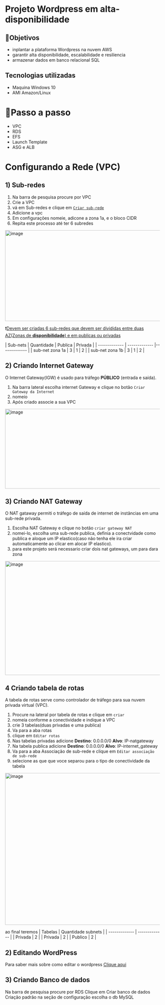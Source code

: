 # Projeto Wordpress em alta-disponibilidade

## 💭Objetivos

- inplantar a plataforma Wordpress na nuvem AWS
- garantir alta disponibilidade, escalabilidade e resiliencia
- armazenar dados em banco relacional SQL

## Tecnologias utilizadas
- Maquina Windows 10
- AMI Amazon/Linux
 
# 🏹Passo a passo
- VPC
- RDS
- EFS
- Launch Template
- ASG e ALB

# Configurando a Rede (VPC)
## 1) Sub-redes
1. Na barra de pesquisa procure por VPC
2. Crie a VPC
3. vá em Sub-redes e clique em <ins>`Criar sub-rede`</ins>
4. Adicione a vpc
5. Em configurações nomeie, adicone a zona 1a, e o bloco CIDR
6. Repita este processo até ter 6 subredes

<img width="887" height="295" alt="image" src="https://github.com/user-attachments/assets/dbf538ef-b729-4480-8dd1-a700cce448a1" />

❗<ins>Devem ser criadas 6 sub-redes que devem ser divididas entre duas AZ(Zonas de **disponibilidade**) e em publicas ou privadas</ins>

| Sub-nets  | Quantidade | Publica | Privada |
| ------------- | ------------- |------------- |
| sub-net zona 1a  | 3 | 1 | 2 |
| sub-net zona 1b  | 3 | 1 | 2 |

## 2) Criando Internet Gateway
O Internet Gateway(IGW) é usado para tráfego **PÚBLICO** (entrada e saída).
1. Na barra lateral escolha internet Gateway e clique no botão `Criar Gateway da Internet`
2. nomeio
3. Após criado associe a sua VPC 

<img width="988" height="259" alt="image" src="https://github.com/user-attachments/assets/8b07ce27-25c4-43f2-8191-3e47ec2e3c8d" />

## 3) Criando NAT Gateway
O NAT gataway permiti o tráfego de saída de internet de instâncias em uma sub-rede privada.
1. Escolha NAT Gateway e clique no botão `criar gateway NAT`
2. nomei-lo, escolha uma sub-rede publica, definia a conectvidade como publica e aloque um IP elastico(caso não tenha ele ira criar automaticamente ao clicar em alocar IP elastico).
3. para este projeto será necessario criar dois nat gateways, um para dara zona 

<img width="616" height="370" alt="image" src="https://github.com/user-attachments/assets/515aeed8-57b6-44e5-84a4-5c6e8ba5c81d" />

## 4 Criando tabela de rotas
A tabela de rotas serve como controlador de tráfego para sua nuvem privada virtual (VPC).

1. Procure na lateral por tabela de rotas e clique em `criar`
2. nomeia conforme a conectividade e indique a VPC
3. crie 3 tabelas(duas privadas e uma publica)
4. Va para a aba rotas
5. clique em `Editar rotas`
6. Nas tabelas privadas adicione **Destino**: 0.0.0.0/0 **Alvo**: IP-natgateway
7. Na tabela publica adicione **Destino**: 0.0.0.0/0 **Alvo**: IP-internet_gateway
8. Va para a aba Associação de sub-rede e clique em `Editar associação de sub-rede`
9. selecione as que que voce separou para o tipo de conectividade da tabela

<img width="1124" height="493" alt="image" src="https://github.com/user-attachments/assets/b34f8cf4-36b7-47c1-843c-a17e9e1d8810" />

ao final teremos 
| Tabelas  | Quantidade subnets |
| ------------- | ------------- |
| Privada  | 2 |
| Privada  | 2 |
| Publico  | 2 |





## 2) Editando WordPress
Para saber mais sobre como editar o wordpress [Clique aqui](./Wordpress-Edição.md)
## 3) Criando Banco de dados
Na barra de pesquisa procure por RDS
Clique em Criar banco de dados
Criação padrão
na seção de configuração escolha o db MySQL

